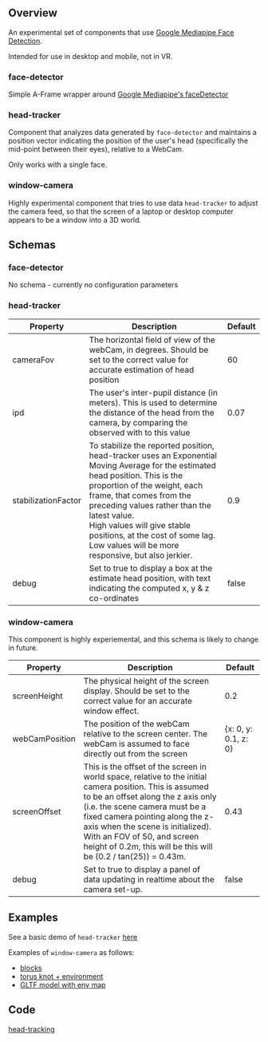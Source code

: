 ## Overview

An experimental set of components that use [Google Mediapipe Face Detection](https://developers.google.com/mediapipe/solutions/vision/face_detector).

Intended for use in desktop and mobile, not in VR.

### face-detector

Simple A-Frame wrapper around [Google Mediapipe's faceDetector](https://developers.google.com/mediapipe/solutions/vision/face_detector)

### head-tracker

Component that analyzes data generated by `face-detector` and maintains a position vector indicating the position of the user's head (specifically the mid-point between their eyes), relative to a WebCam.

Only works with a single face.

### window-camera

Highly experimental component that tries to use data  `head-tracker` to adjust the camera feed, so that the screen of a laptop or desktop computer appears to be a window into a 3D world.



## Schemas

### face-detector

No  schema - currently no configuration parameters



### head-tracker

| Property            | Description                                                  | Default |
| ------------------- | ------------------------------------------------------------ | ------- |
| cameraFov           | The horizontal field of view of the webCam, in degrees.  Should be set to the correct value for accurate estimation of head position | 60      |
| ipd                 | The user's inter-pupil distance (in meters).  This is used to determine the distance of the head from the camera, by comparing the observed with to this value | 0.07    |
| stabilizationFactor | To stabilize the reported position, head-tracker uses an Exponential Moving Average for the estimated head position.  This is the proportion of the weight, each frame, that comes from the preceding values rather than the latest value.<br />High values will give stable positions, at the cost of some lag.<br />Low values will be more responsive, but also jerkier. | 0.9     |
| debug               | Set to true to display a box at the estimate head position, with text indicating the computed x, y & z co-ordinates | false   |



### window-camera

This component is highly experiemental, and this schema is likely to change in future.

| Property       | Description                                                  | Default              |
| -------------- | ------------------------------------------------------------ | -------------------- |
| screenHeight   | The physical height of the screen display.  Should be set to the correct value for an accurate window effect. | 0.2                  |
| webCamPosition | The position of the webCam relative to the screen center.  The webCam is assumed to face directly out from the screen | {x: 0, y: 0.1, z: 0} |
| screenOffset   | This is the offset of the screen in world space, relative to the initial camera position.  This is assumed to be an offset along the z axis only (i.e. the scene camera must be a fixed camera pointing along  the z-axis when the scene is initialized).  With an FOV of 50, and screen height of 0.2m, this will be this will be (0.2 / tan(25)) = 0.43m. | 0.43                 |
| debug          | Set to true to display a panel of data updating in realtime about the camera set-up. | false                |



## Examples

See a basic demo of  `head-tracker` [here](https://diarmidmackenzie.github.io/aframe-components/components/head-tracking/test/)

Examples of `window-camera` as follows:

- [blocks](https://diarmidmackenzie.github.io/aframe-components/components/head-tracking/test/window-camera.html)
- [torus knot + environment](https://diarmidmackenzie.github.io/aframe-components/components/head-tracking/test/window-camera2.html)
- [GLTF model with env map](https://diarmidmackenzie.github.io/aframe-components/components/head-tracking/test/window-camera3.html)



## Code

[head-tracking](https://github.com/diarmidmackenzie/aframe-components/blob/main/components/head-tracking/index.js)